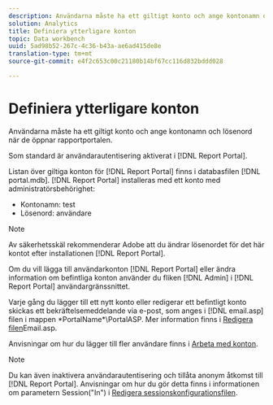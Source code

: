 ```yaml
---
description: Användarna måste ha ett giltigt konto och ange kontonamn och lösenord när de öppnar rapportportalen.
solution: Analytics
title: Definiera ytterligare konton
topic: Data workbench
uuid: 5ad98b52-267c-4c36-b43a-ae6ad415de8e
translation-type: tm+mt
source-git-commit: e4f2c653c00c21180b14bf67cc116d832bddd028

---
```



# Definiera ytterligare konton

Användarna måste ha ett giltigt konto och ange kontonamn och lösenord när de öppnar rapportportalen.

Som standard är användarautentisering aktiverat i [!DNL Report Portal].

Listan över giltiga konton för [!DNL Report Portal] finns i databasfilen [!DNL portal.mdb]. [!DNL Report Portal] installeras med ett konto med administratörsbehörighet:

* Kontonamn: test
* Lösenord: användare

>[!NOTE]
>
>Av säkerhetsskäl rekommenderar Adobe att du ändrar lösenordet för det här kontot efter installationen [!DNL Report Portal].

Om du vill lägga till användarkonton [!DNL Report Portal] eller ändra information om befintliga konton använder du fliken [!DNL Admin] i [!DNL Report Portal] användargränssnittet.

Varje gång du lägger till ett nytt konto eller redigerar ett befintligt konto skickas ett bekräftelsemeddelande via e-post, som anges i [!DNL email.asp] filen i mappen \*PortalName*\PortalASP. Mer information finns i [Redigera filen](../../../home/c-rpt-oview/c-install-rpt-port/t-email-file.md#task-d9f4f306d38e435aa7effab3d94f690b)Email.asp.

Anvisningar om hur du lägger till fler användare finns i [Arbeta med konton](../../../home/c-rpt-oview/c-admin-rpt/c-work-accts/c-work-accts.md#concept-c933a1940bda4a3489d61d8af315e45d).

>[!NOTE]
>
>Du kan även inaktivera användarautentisering och tillåta anonym åtkomst till [!DNL Report Portal]. Anvisningar om hur du gör detta finns i informationen om parametern Session(&quot;In&quot;) i [Redigera sessionskonfigurationsfilen](../../../home/c-rpt-oview/c-install-rpt-port/t-edit-sess-config-file.md#task-cf11c3a780bd4936afd3f64a6b30afc7).

